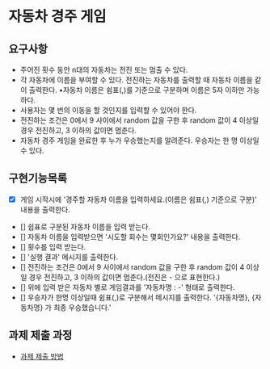 # 자동차 경주 게임

## 요구사항

* 주어진 횟수 동안 n대의 자동차는 전진 또는 멈출 수 있다.
* 각 자동차에 이름을 부여할 수 있다. 전진하는 자동차를 출력할 때 자동차 이름을 같이 출력한다. •자동차 이름은 쉼표(,)를 기준으로 구분하며 이름은 5자 이하만 가능하다.
* 사용자는 몇 번의 이동을 할 것인지를 입력할 수 있어야 한다.
* 전진하는 조건은 0에서 9 사이에서 random 값을 구한 후 random 값이 4 이상일 경우 전진하고, 3 이하의 값이면 멈춘다.
* 자동차 경주 게임을 완료한 후 누가 우승했는지를 알려준다. 우승자는 한 명 이상일 수 있다.

## 구현기능목록

* [x] 게임 시작시에 '경주할 자동차 이름을 입력하세요.(이름은 쉼표(,) 기준으로 구분)' 내용을 출력한다.
* [] 쉽표로 구분된 자동차 이름을 입력 받는다.  
* [] 자동차 이름을 입력받으면 '시도할 회수는 몇회인가요?' 내용을 출력한다.
* [] 횟수를 입력 받는다.
* [] '실행 결과' 메시지를 출력한다.
* [] 전진하는 조건은 0에서 9 사이에서 random 값을 구한 후 random 값이 4 이상일 경우 전진하고, 3 이하의 값이면 멈춘다.(전진은 - 으로 표현한다.)
* [] 위에 입력 받은 자동차 별로 게임결과를 '자동차명 : -' 형태로 출력한다.
* [] 우승자가 한명 이상일때 쉼표(,)로 구분해서 메시지를 출력한다. '{자동차명}, {자동차명} 가 최종 우승했습니다.'


## 과제 제출 과정
* [과제 제출 방법](https://github.com/next-step/nextstep-docs/tree/master/precourse)
